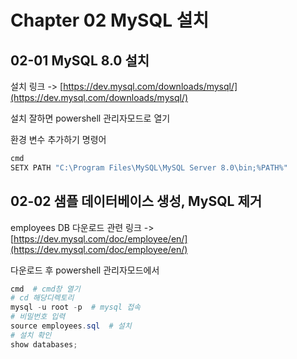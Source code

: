 # Chapter 02 MySQL 설치

## 02-01 MySQL 8.0 설치

설치 링크 -> [https://dev.mysql.com/downloads/mysql/](https://dev.mysql.com/downloads/mysql/)

설치 잘하면 powershell 관리자모드로 열기

환경 변수 추가하기 명령어

```powershell
cmd
SETX PATH "C:\Program Files\MySQL\MySQL Server 8.0\bin;%PATH%"
```

## 02-02 샘플 데이터베이스 생성, MySQL 제거

employees DB 다운로드 관련 링크 -> [https://dev.mysql.com/doc/employee/en/](https://dev.mysql.com/doc/employee/en/)

다운로드 후 powershell 관리자모드에서

```powershell
cmd  # cmd창 열기
# cd 해당디렉토리
mysql -u root -p  # mysql 접속
# 비밀번호 입력
source employees.sql  # 설치
# 설치 확인
show databases;
```
